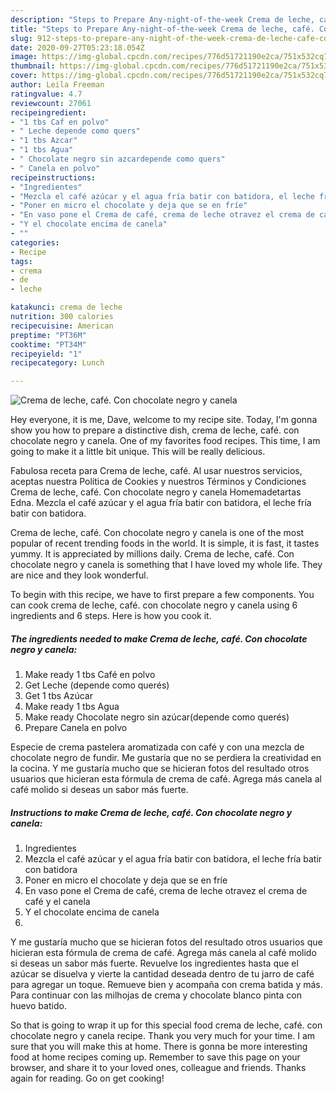```yaml
---
description: "Steps to Prepare Any-night-of-the-week Crema de leche, café. Con chocolate negro y canela"
title: "Steps to Prepare Any-night-of-the-week Crema de leche, café. Con chocolate negro y canela"
slug: 912-steps-to-prepare-any-night-of-the-week-crema-de-leche-cafe-con-chocolate-negro-y-canela
date: 2020-09-27T05:23:18.054Z
image: https://img-global.cpcdn.com/recipes/776d51721190e2ca/751x532cq70/crema-de-leche-cafe-con-chocolate-negro-y-canela-foto-principal.jpg
thumbnail: https://img-global.cpcdn.com/recipes/776d51721190e2ca/751x532cq70/crema-de-leche-cafe-con-chocolate-negro-y-canela-foto-principal.jpg
cover: https://img-global.cpcdn.com/recipes/776d51721190e2ca/751x532cq70/crema-de-leche-cafe-con-chocolate-negro-y-canela-foto-principal.jpg
author: Leila Freeman
ratingvalue: 4.7
reviewcount: 27061
recipeingredient:
- "1 tbs Caf en polvo"
- " Leche depende como quers"
- "1 tbs Azcar"
- "1 tbs Agua"
- " Chocolate negro sin azcardepende como quers"
- " Canela en polvo"
recipeinstructions:
- "Ingredientes"
- "Mezcla el café azúcar y el agua fría batir con batidora, el leche fría batir con batidora"
- "Poner en micro el chocolate y deja que se en fríe"
- "En vaso pone el Crema de café, crema de leche otravez el crema de café y el canela"
- "Y el chocolate encima de canela"
- ""
categories:
- Recipe
tags:
- crema
- de
- leche

katakunci: crema de leche 
nutrition: 300 calories
recipecuisine: American
preptime: "PT36M"
cooktime: "PT34M"
recipeyield: "1"
recipecategory: Lunch

---
```



![Crema de leche, café. Con chocolate negro y canela](https://img-global.cpcdn.com/recipes/776d51721190e2ca/751x532cq70/crema-de-leche-cafe-con-chocolate-negro-y-canela-foto-principal.jpg)

Hey everyone, it is me, Dave, welcome to my recipe site. Today, I'm gonna show you how to prepare a distinctive dish, crema de leche, café. con chocolate negro y canela. One of my favorites food recipes. This time, I am going to make it a little bit unique. This will be really delicious.

Fabulosa receta para Crema de leche, café. Al usar nuestros servicios, aceptas nuestra Política de Cookies y nuestros Términos y Condiciones Crema de leche, café. Con chocolate negro y canela Homemadetartas Edna. Mezcla el café azúcar y el agua fría batir con batidora, el leche fría batir con batidora.

Crema de leche, café. Con chocolate negro y canela is one of the most popular of recent trending foods in the world. It is simple, it is fast, it tastes yummy. It is appreciated by millions daily. Crema de leche, café. Con chocolate negro y canela is something that I have loved my whole life. They are nice and they look wonderful.


To begin with this recipe, we have to first prepare a few components. You can cook crema de leche, café. con chocolate negro y canela using 6 ingredients and 6 steps. Here is how you cook it.

<!--inarticleads1-->

##### The ingredients needed to make Crema de leche, café. Con chocolate negro y canela:

1. Make ready 1 tbs Café en polvo
1. Get  Leche (depende como querés)
1. Get 1 tbs Azúcar
1. Make ready 1 tbs Agua
1. Make ready  Chocolate negro sin azúcar(depende como querés)
1. Prepare  Canela en polvo


Especie de crema pastelera aromatizada con café y con una mezcla de chocolate negro de fundir. Me gustaría que no se perdiera la creatividad en la cocina. Y me gustaría mucho que se hicieran fotos del resultado otros usuarios que hicieran esta fórmula de crema de café. Agrega más canela al café molido si deseas un sabor más fuerte. 

<!--inarticleads2-->

##### Instructions to make Crema de leche, café. Con chocolate negro y canela:

1. Ingredientes
1. Mezcla el café azúcar y el agua fría batir con batidora, el leche fría batir con batidora
1. Poner en micro el chocolate y deja que se en fríe
1. En vaso pone el Crema de café, crema de leche otravez el crema de café y el canela
1. Y el chocolate encima de canela
1. 


Y me gustaría mucho que se hicieran fotos del resultado otros usuarios que hicieran esta fórmula de crema de café. Agrega más canela al café molido si deseas un sabor más fuerte. Revuelve los ingredientes hasta que el azúcar se disuelva y vierte la cantidad deseada dentro de tu jarro de café para agregar un toque. Remueve bien y acompaña con crema batida y más. Para continuar con las milhojas de crema y chocolate blanco pinta con huevo batido. 

So that is going to wrap it up for this special food crema de leche, café. con chocolate negro y canela recipe. Thank you very much for your time. I am sure that you will make this at home. There is gonna be more interesting food at home recipes coming up. Remember to save this page on your browser, and share it to your loved ones, colleague and friends. Thanks again for reading. Go on get cooking!
